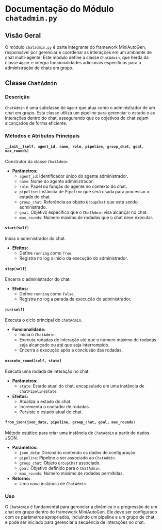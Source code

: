 # Documentação do Módulo `chatadmin.py`

## Visão Geral
O módulo `chatadmin.py` é parte integrante do framework MiniAutoGen, responsável por gerenciar e coordenar as interações em um ambiente de chat multi-agente. Este módulo define a classe `ChatAdmin`, que herda da classe `Agent` e integra funcionalidades adicionais específicas para a administração de chats em grupo.

## Classe `ChatAdmin`

### Descrição
`ChatAdmin` é uma subclasse de `Agent` que atua como o administrador de um chat em grupo. Esta classe utiliza um pipeline para gerenciar o estado e as interações dentro do chat, assegurando que os objetivos do chat sejam alcançados de forma eficiente.

### Métodos e Atributos Principais

#### `__init__(self, agent_id, name, role, pipeline, group_chat, goal, max_rounds)`
Construtor da classe `ChatAdmin`.
- **Parâmetros:**
  - `agent_id`: Identificador único do agente administrador.
  - `name`: Nome do agente administrador.
  - `role`: Papel ou função do agente no contexto do chat.
  - `pipeline`: Instância de `Pipeline` que será usada para processar o estado do chat.
  - `group_chat`: Referência ao objeto `GroupChat` que está sendo administrado.
  - `goal`: Objetivo específico que o `ChatAdmin` visa alcançar no chat.
  - `max_rounds`: Número máximo de rodadas que o chat deve executar.

#### `start(self)`
Inicia o administrador do chat.
- **Efeitos:**
  - Define `running` como `True`.
  - Registra no log o início da execução do administrador.

#### `stop(self)`
Encerra o administrador do chat.
- **Efeitos:**
  - Define `running` como `False`.
  - Registra no log a parada da execução do administrador.

#### `run(self)`
Executa o ciclo principal do `ChatAdmin`.
- **Funcionalidade:**
  - Inicia o `ChatAdmin`.
  - Executa rodadas de interação até que o número máximo de rodadas seja alcançado ou até que seja interrompido.
  - Encerra a execução após a conclusão das rodadas.

#### `execute_round(self, state)`
Executa uma rodada de interação no chat.
- **Parâmetros:**
  - `state`: Estado atual do chat, encapsulado em uma instância de `ChatPipelineState`.
- **Efeitos:**
  - Atualiza o estado do chat.
  - Incrementa o contador de rodadas.
  - Persiste o estado atual do chat.

#### `from_json(json_data, pipeline, group_chat, goal, max_rounds)`
Método estático para criar uma instância de `ChatAdmin` a partir de dados JSON.
- **Parâmetros:**
  - `json_data`: Dicionário contendo os dados de configuração.
  - `pipeline`: Pipeline a ser associado ao `ChatAdmin`.
  - `group_chat`: Objeto `GroupChat` associado.
  - `goal`: Objetivo definido para o `ChatAdmin`.
  - `max_rounds`: Número máximo de rodadas permitidas.
- **Retorno:**
  - Uma nova instância de `ChatAdmin`.

### Uso
O `ChatAdmin` é fundamental para gerenciar a dinâmica e a progressão de um chat em grupo dentro do framework MiniAutoGen. Ele deve ser configurado com os parâmetros apropriados, incluindo um pipeline e um grupo de chat, e pode ser iniciado para gerenciar a sequência de interações no chat.